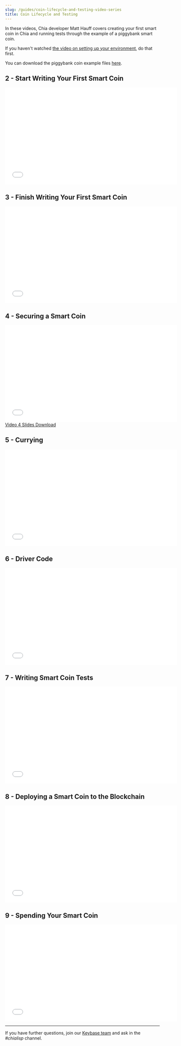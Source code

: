 ```yaml
---
slug: /guides/coin-lifecycle-and-testing-video-series
title: Coin Lifecycle and Testing
---
```


In these videos, Chia developer Matt Hauff covers creating your first smart coin in Chia and running tests through the example of a piggybank smart coin.

If you haven't watched [the video on setting up your environment](/guides/tools-and-setup-video-series), do that first.

You can download the piggybank coin example files [here](/files/piggybank-example.zip).

## 2 - Start Writing Your First Smart Coin

<div class="videoWrapper">
<iframe width="560" height="315" src="//www.youtube.com/embed/v1o7fRHGPpM" frameborder="0" allowfullscreen webkitallowfullscreen mozallowfullscreen ></iframe>
</div>

## 3 - Finish Writing Your First Smart Coin

<div class="videoWrapper">
<iframe width="560" height="315" src="//www.youtube.com/embed/q1ZsTWRKd8A" frameborder="0" allowfullscreen webkitallowfullscreen mozallowfullscreen ></iframe>
</div>

## 4 - Securing a Smart Coin

<div class="videoWrapper">
<iframe width="560" height="315" src="//www.youtube.com/embed/_SBGfMZhRd8" frameborder="0" allowfullscreen webkitallowfullscreen mozallowfullscreen ></iframe>
</div>
<a href="/files/securing-smart-coin-slides.pdf" download>Video 4 Slides Download</a>

## 5 - Currying

<div class="videoWrapper">
<iframe width="560" height="315" src="//www.youtube.com/embed/xuXNc3vIDMI" frameborder="0" allowfullscreen webkitallowfullscreen mozallowfullscreen ></iframe>
</div>

## 6 - Driver Code

<div class="videoWrapper">
<iframe width="560" height="315" src="//www.youtube.com/embed/dGohmAc658c" frameborder="0" allowfullscreen webkitallowfullscreen mozallowfullscreen ></iframe>
</div>

## 7 - Writing Smart Coin Tests

<div class="videoWrapper">
<iframe width="560" height="315" src="//www.youtube.com/embed/9tvcZrknc7I" frameborder="0" allowfullscreen webkitallowfullscreen mozallowfullscreen ></iframe>
</div>

## 8 - Deploying a Smart Coin to the Blockchain

<div class="videoWrapper">
<iframe width="560" height="315" src="//www.youtube.com/embed/Y_p9qF2XLks" frameborder="0" allowfullscreen webkitallowfullscreen mozallowfullscreen ></iframe>
</div>

## 9 - Spending Your Smart Coin

<div class="videoWrapper">
<iframe width="560" height="315" src="//www.youtube.com/embed/KGC5zACBjkY" frameborder="0" allowfullscreen webkitallowfullscreen mozallowfullscreen ></iframe>
</div>

---

If you have further questions, join our [Keybase team](https://keybase.io/team/chia_network.public) and ask in the _#chialisp_ channel.
